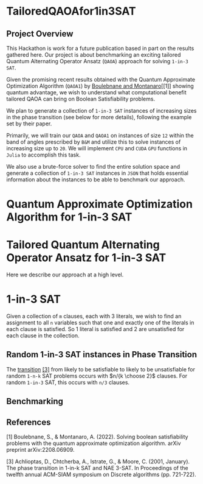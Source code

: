 # TailoredQAOAfor1in3SAT

## Project Overview 

This Hackathon is work for a future publication based in part on the results gathered here. Our project is about benchmarking an exciting tailored Quantum Alternating Operator Ansatz (`QAOA`) approach for solving `1-in-3 SAT`. 

Given the promising recent results obtained with the Quantum Approximate Optimization Algorithm (`QAOA1`) by [Boulebnane and Montanaro](https://arxiv.org/abs/2208.06909)[[1]] showing quantum advantage, we wish to understand what computational benefit tailored QAOA can bring on Boolean Satisfiability problems. 

We plan to generate a collection of `1-in-3 SAT` instances of increasing sizes in the phase transition (see below for more details), following the example set by their paper. 

Primarily, we will train our `QAOA` and `QAOA1` on instances of size `12` within the band of angles prescribed by `B&M` and utilize this to solve instances of increasing size up to `20`. We will implement `CPU` and `CUDA` `GPU` functions in `Julia` to accomplish this task. 

We also use a brute-force solver to find the entire solution space and generate a collection of `1-in-3 SAT` instances in `JSON` that holds essential information about the instances to be able to benchmark our approach. 

# Quantum Approximate Optimization Algorithm for 1-in-3 SAT




# Tailored Quantum Alternating Operator Ansatz for 1-in-3 SAT


Here we describe our approach at a high level. 


# 1-in-3 SAT 

Given a collection of `m` clauses, each with $3$ literals, we wish to find an assignment to all `n` variables such that one and exactly one of the literals in each clause is satisfied. So $1$ literal is satisfied and $2$ are unsatisfied for each clause in the collection. 


## Random 1-in-3 SAT instances in Phase Transition

The [transition](https://www.researchgate.net/publication/2400280_The_phase_transition_in_1-in-k_SAT_and_NAE_3-SAT) [[3]](#3) from likely to be satisfiable to likely to be unsatisfiable for random `1-n-k` SAT problems occurs with $n/{k \choose 2}$ clauses. For random  `1-in-3` SAT, this occurs with `n/3` clauses. 

## Benchmarking



## References

<a id="1">[1]</a> 
Boulebnane, S., & Montanaro, A. (2022). 
Solving boolean satisfiability problems with the quantum approximate optimization algorithm. arXiv preprint arXiv:2208.06909.

<a id="3">[3]</a> 
Achlioptas, D., Chtcherba, A., Istrate, G., & Moore, C. (2001, January). 
The phase transition in 1-in-k SAT and NAE 3-SAT. In Proceedings of the twelfth annual ACM-SIAM symposium on Discrete algorithms (pp. 721-722).